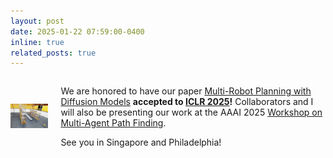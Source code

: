 ```yaml
---
layout: post
date: 2025-01-22 07:59:00-0400
inline: true
related_posts: true
---
```

<div style="display: flex; align-items: center; gap: 20px;">
  <div>    <img src="/assets/img/publication_preview/mmd_conveyor.gif" alt="MMD Conveyor Animation" style="width: 200px; height: auto;">
    </div>
  <div>
    <p>We are honored to have our paper <a href="https://multi-robot-diffusion.github.io/">Multi-Robot Planning with Diffusion Models</a> <b>accepted to <a href="https://iclr.cc/">ICLR 2025</a>!</b>  Collaborators and I will also be presenting our work at the AAAI 2025 <a href="https://womapf.github.io/aaai-25/">Workshop on Multi-Agent Path Finding</a>.</p>
    <p>See you in Singapore and Philadelphia!</p>
  </div>
</div>
